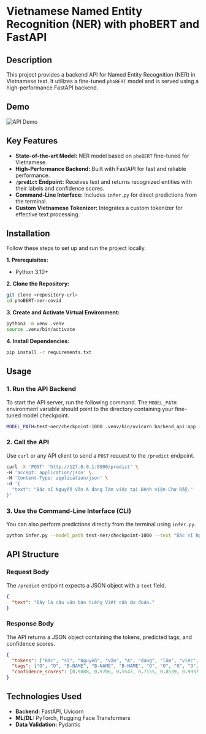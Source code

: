 # Vietnamese Named Entity Recognition (NER) with phoBERT and FastAPI

## Description

This project provides a backend API for Named Entity Recognition (NER) in Vietnamese text. It utilizes a fine-tuned `phoBERT` model and is served using a high-performance FastAPI backend.

## Demo

![API Demo](./demo.gif)

## Key Features

- **State-of-the-art Model:** NER model based on `phoBERT` fine-tuned for Vietnamese.
- **High-Performance Backend:** Built with FastAPI for fast and reliable performance.
- **`/predict` Endpoint:** Receives text and returns recognized entities with their labels and confidence scores.
- **Command-Line Interface:** Includes `infer.py` for direct predictions from the terminal.
- **Custom Vietnamese Tokenizer:** Integrates a custom tokenizer for effective text processing.

## Installation

Follow these steps to set up and run the project locally.

**1. Prerequisites:**
- Python 3.10+

**2. Clone the Repository:**
```bash
git clone <repository-url>
cd phoBERT-ner-covid
```

**3. Create and Activate Virtual Environment:**
```bash
python3 -m venv .venv
source .venv/bin/activate
```

**4. Install Dependencies:**
```bash
pip install -r requirements.txt
```

## Usage

### 1. Run the API Backend

To start the API server, run the following command. The `MODEL_PATH` environment variable should point to the directory containing your fine-tuned model checkpoint.

```bash
MODEL_PATH=test-ner/checkpoint-1000 .venv/bin/uvicorn backend_api:app --host 0.0.0.0 --port 8000
```

### 2. Call the API

Use `curl` or any API client to send a `POST` request to the `/predict` endpoint.

```bash
curl -X 'POST' 'http://127.0.0.1:8000/predict' \
-H 'accept: application/json' \
-H 'Content-Type: application/json' \
-d '{
  "text": "Bác sĩ Nguyễn Văn A đang làm việc tại Bệnh viện Chợ Rẫy."
}'
```

### 3. Use the Command-Line Interface (CLI)

You can also perform predictions directly from the terminal using `infer.py`.

```bash
python infer.py --model_path test-ner/checkpoint-1000 --text "Bác sĩ Nguyễn Văn A đang làm việc tại Bệnh viện Chợ Rẫy."
```

## API Structure

### Request Body

The `/predict` endpoint expects a JSON object with a `text` field.

```json
{
  "text": "Đây là câu văn bản tiếng Việt cần dự đoán."
}
```

### Response Body

The API returns a JSON object containing the tokens, predicted tags, and confidence scores.

```json
{
  "tokens": ["Bác", "sĩ", "Nguyễn", "Văn", "A", "đang", "làm", "việc", "tại", "Bệnh", "viện", "Chợ", "Rẫy", "."],
  "tags": ["O", "O", "B-NAME", "B-NAME", "B-NAME", "O", "O", "O", "O", "B-LOCATION", "I-LOCATION", "I-LOCATION", "I-LOCATION", "O"],
  "confidence_scores": [0.9888, 0.9706, 0.5547, 0.7155, 0.8539, 0.9937, 0.9936, 0.9935, 0.9936, 0.9731, 0.9774, 0.9780, 0.9773, 0.9937]
}
```

## Technologies Used

- **Backend:** FastAPI, Uvicorn
- **ML/DL:** PyTorch, Hugging Face Transformers
- **Data Validation:** Pydantic

